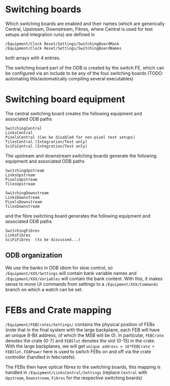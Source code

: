 # Switching boards #

Which switching boards are enabled and their names (which are generically Central, Upstream, Downstream, Fibres, where Central is used for test setups and integration runs) are defined in

```
/Equipment/Clock Reset/Settings/SwitchingBoardMask
/Equipment/Clock Reset/Settings/SwitchingBoardNames

```
both arrays with 4 entries.

The switching board part of the ODB is created by the switch FE, which can be configured via an include to be any of the four switching boards (TODO: automating this/automatically compiling several executables)

# Switching board equipment #

The central switching board creates the following equipment and associated ODB paths

```
SwitchingCentral
LinksCentral
PixelsCentral (Can be disabled for non-pixel test setups)
TilesCentral (Integration/Test only)
SciFiCentral (Integration/Test only)

```

The upstream and downstream switching boards generate the following equipment and associated ODB paths

```
SwitchingUpstream
LinksUpstream
PixelsUpstream
TilesUpstream

```


```
SwitchingDownstream
LinksDownstream
PixelsDownstream
TilesDownstream

```
and the fibre switching board generates the following equipment and associated ODB paths


```
SwitchingFibres
LinksFibres
SciFiFibres  (to be discussed...)

```

## ODB organization ##

We use the banks in ODB idiom for slow control, so `/Equipment/XXX/Settings` will contain bank variable names and `/Equipment/XXX/Variables` will contain the bank content. With this, it makes sense to move UI commands from settings to a `/Equipment/XXX/Commands` branch on which a watch can be set.

# FEBs and Crate mapping #

`/Equipment/FEBCrates/Settings/` contains the physical position of FEBs (note that in the final system with the large backplane, each FEB will have an unique 8-Bit address, of which the MSB will be 0). In particular, `FEBCrate` denotes the crate (0-7) and `FEBSlot` denotes the slot (0-15) in the crate. With the large backplanes, we will get `unique address = 16*FEBCrate + FEBSlot`. `FEBPower` here is used to switch FEBs on and off via the crate controller (handled in febcratefe).

The FEBs then have optical fibres to the switching boards, this mapping is handled in `/Equipment/LinksCentral/Settings` (replace `Central` with `Upstream`, `Downstream`, `Fibres` for the respective switching boards)